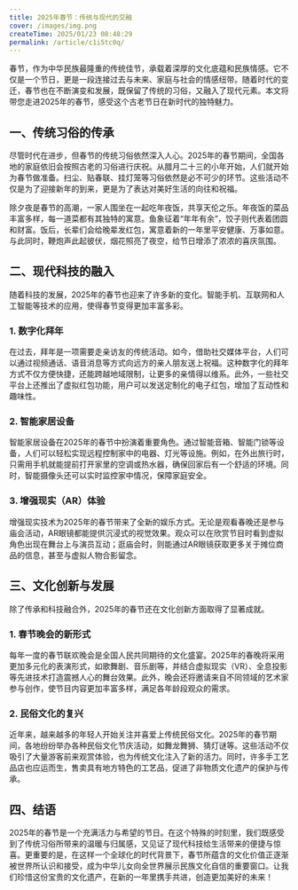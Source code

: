 ```yaml
---
title: 2025年春节：传统与现代的交融
cover: /images/img.png  
createTime: 2025/01/23 08:48:29
permalink: /article/c1i5tc0q/
---
```


春节，作为中华民族最隆重的传统佳节，承载着深厚的文化底蕴和民族情感。它不仅是一个节日，更是一段连接过去与未来、家庭与社会的情感纽带。随着时代的变迁，春节也在不断演变和发展，既保留了传统的习俗，又融入了现代元素。本文将带您走进2025年的春节，感受这个古老节日在新时代的独特魅力。

## 一、传统习俗的传承

尽管时代在进步，但春节的传统习俗依然深入人心。2025年的春节期间，全国各地的家庭依旧会按照古老的习俗进行庆祝。从腊月二十三的小年开始，人们就开始为春节做准备。扫尘、贴春联、挂灯笼等习俗依然是必不可少的环节。这些活动不仅是为了迎接新年的到来，更是为了表达对美好生活的向往和祝福。

除夕夜是春节的高潮，一家人围坐在一起吃年夜饭，共享天伦之乐。年夜饭的菜品丰富多样，每一道菜都有其独特的寓意。鱼象征着“年年有余”，饺子则代表着团圆和财富。饭后，长辈们会给晚辈发红包，寓意着新的一年里平安健康、万事如意。与此同时，鞭炮声此起彼伏，烟花照亮了夜空，给节日增添了浓浓的喜庆氛围。

## 二、现代科技的融入

随着科技的发展，2025年的春节也迎来了许多新的变化。智能手机、互联网和人工智能等技术的应用，使得春节变得更加丰富多彩。

### 1. 数字化拜年

在过去，拜年是一项需要走亲访友的传统活动。如今，借助社交媒体平台，人们可以通过视频通话、语音消息等方式向远方的亲人朋友送上祝福。这种数字化的拜年方式不仅方便快捷，还能跨越地域限制，让更多的亲情得以维系。此外，一些社交平台上还推出了虚拟红包功能，用户可以发送定制化的电子红包，增加了互动性和趣味性。

### 2. 智能家居设备

智能家居设备在2025年的春节中扮演着重要角色。通过智能音箱、智能门锁等设备，人们可以轻松实现远程控制家中的电器、灯光等设施。例如，在外出旅行时，只需用手机就能提前打开家里的空调或热水器，确保回家后有一个舒适的环境。同时，智能摄像头还可以实时监控家中情况，保障家庭安全。

### 3. 增强现实（AR）体验

增强现实技术为2025年的春节带来了全新的娱乐方式。无论是观看春晚还是参与庙会活动，AR眼镜都能提供沉浸式的视觉效果。观众可以在欣赏节目时看到虚拟角色出现在舞台上与演员互动；逛庙会时，则能通过AR眼镜获取更多关于摊位商品的信息，甚至与虚拟人物合影留念。

## 三、文化创新与发展

除了传承和科技融合外，2025年的春节还在文化创新方面取得了显著成就。

### 1. 春节晚会的新形式

每年一度的春节联欢晚会是全国人民共同期待的文化盛宴。2025年的春晚将采用更加多元化的表演形式，如歌舞剧、音乐剧等，并结合虚拟现实（VR）、全息投影等先进技术打造震撼人心的舞台效果。此外，晚会还将邀请来自不同领域的艺术家参与创作，使节目内容更加丰富多样，满足各年龄段观众的需求。

### 2. 民俗文化的复兴

近年来，越来越多的年轻人开始关注并喜爱上传统民俗文化。2025年的春节期间，各地纷纷举办各种民俗文化节庆活动，如舞龙舞狮、猜灯谜等。这些活动不仅吸引了大量游客前来观赏体验，也为传统文化注入了新的活力。同时，许多手工艺品店也应运而生，售卖具有地方特色的工艺品，促进了非物质文化遗产的保护与传承。

## 四、结语

2025年的春节是一个充满活力与希望的节日。在这个特殊的时刻里，我们既感受到了传统习俗所带来的温暖与归属感，又见证了现代科技给生活带来的便捷与惊喜。更重要的是，在这样一个全球化的时代背景下，春节所蕴含的文化价值正逐渐被世界所认识和接受，成为中华儿女向全世界展示民族文化自信的重要窗口。让我们珍惜这份宝贵的文化遗产，在新的一年里携手共进，创造更加美好的未来！


<!-- ```ts {1,7-9}  title=".vuepress/config.ts"
import { defaultTheme } from '@vuepress/theme-default'
import { defineUserConfig } from 'vuepress'

export default defineUserConfig({
  title: '你好， VuePress',

  theme: defaultTheme({
    logo: 'https://vuejs.org/images/logo.png',
  }),
})
```


```md:no-v-pre
<!-- 这里会被 Vue 编译 -->

<!-- 1 + 2 + 3 = {{ 1 + 2 + 3 }}
```

```js:no-v-pre
// 由于 JS 代码高亮，这里不会被正确编译
const onePlusTwoPlusThree = {{ 1 + 2 + 3 }}
```

@[code](../.vuepress/config.ts)

一加一等于： {{ 1 + 1 }}

<span v-for="i in 3"> span: {{ i }} </span> --> 
